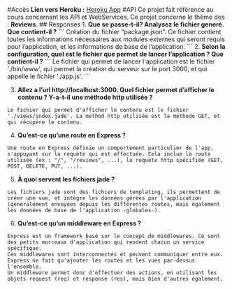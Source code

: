 <snippet>
<content>
#Accès
<b>Lien vers Heroku :</b> <a href="https://place-advisor-restapi-lois.herokuapp.com">Heroku App</a>
#API
Ce projet fait référence au cours concernant les API et WebServices.
Ce projet concerne le thème des : <b>Reviews</b>.
## Responses
1. <b>Que se passe-t-il? Analysez le fichier generé. Que contient-il ?</b>
```
Création du fichier “package.json”.
Ce fichier contient toutes les informations nécessaires aux modules externes qui seront requis pour l’application, et les informations de base de l’application.
```
2. <b>Selon la configuration, quel est le fichier que permet de lancer l’application ? Que contient-il ?</b>
```
Le fichier qui permet de lancer l'application est le fichier './bin/www', qui permet la création du serveur sur le port 3000, et qui appelle le fichier './app.js'.
```

3. <b>Allez a l’url http://localhost:3000. Quel fichier permet d’afficher le contenu ? Y-a-t-il une méthode http utilisée ?</b>
```
Le fichier qui permet d'afficher le contenu est le fichier './views/index.jade'. La method http utilisée est la méthode GET, et qui récupère le contenu.
```

4. <b>Qu’est-ce qu’une route en Express ?</b>
```
Une route en Express définie un comportement particulier de l'app, s'appuyant sur la requète qui est effectuée. Cela inclue la route utilisée (ex : "/", "/reviews", ...), la requète http spécifiée (GET, POST, DELETE, PUT, ...).
```

5. <b>À quoi servent les fichiers jade ?</b>
```
Les fichiers jade sont des fichiers de templating, ils permettent de créer une vue, et intègre les données gérées par l'application (généralement envoyées depuis les différentes routes, mais également les données de base de l'application -globales-).
```

6. <b>Qu’est-ce qu’un middleware en Express ?</b>
```
Express est un framework basé sur le concept de middlewares. Ce sont des petits morceaux d'application qui rendent chacun un service spécifique.
Ces middlewares sont interconnectés et peuvent communiquer entre eux. Express ne fait qu'ajouter les routes et les vues par-dessus l'ensemble.
Un middleware permet donc d'effectuer des actions, en utilisant les objets request (req) et response (res), mais bien d'autres également.
```
</content>
</snippet> 
